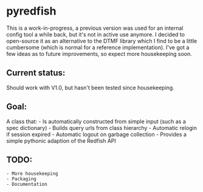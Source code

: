 # pyredfish
This is a work-in-progress, a previous version was used for an internal config tool a while back, but it's not in active use anymore.
I decided to open-source it as an alternative to the DTMF library which I find to be a little cumbersome (which is normal for a reference implementation).
I've got a few ideas as to future improvements, so expect more housekeeping soon.


## Current status:
Should work with V1.0, but hasn't been tested since housekeeping.

## Goal:
A class that: 
    - Is automatically constructed from simple input (such as a spec dictionary)
    - Builds query urls from class hierarchy
    - Automatic relogin if session expired
    - Automatic logout on garbage collection
    - Provides a simple pythonic adaption of the Redfish API

## TODO:
    - More housekeeping
    - Packaging
    - Documentation
